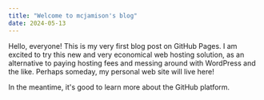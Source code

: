 ```yaml
---
title: "Welcome to mcjamison's blog"
date: 2024-05-13
---
```


Hello, everyone!  This is my very first blog post on GitHub Pages.
I am excited to try this new and very economical web hosting solution,
as an alternative to paying hosting fees and messing around with WordPress
and the like. Perhaps someday, my personal web site will live here!

In the meantime, it's good to learn more about the GitHub platform.
